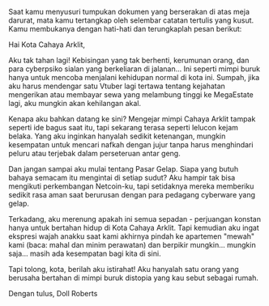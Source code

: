 Saat kamu menyusuri tumpukan dokumen yang berserakan di atas meja darurat, mata kamu tertangkap oleh selembar catatan tertulis yang kusut. Kamu membukanya dengan hati-hati dan terungkaplah pesan berikut:

Hai Kota Cahaya Arklit,

Aku tak tahan lagi! Kebisingan yang tak berhenti, kerumunan orang, dan para cyberpsiko sialan yang berkeliaran di jalanan... Ini seperti mimpi buruk hanya untuk mencoba menjalani kehidupan normal di kota ini. Sumpah, jika aku harus mendengar satu Vtuber lagi tertawa tentang kejahatan mengerikan atau membayar sewa yang melambung tinggi ke MegaEstate lagi, aku mungkin akan kehilangan akal.

Kenapa aku bahkan datang ke sini? Mengejar mimpi Cahaya Arklit tampak seperti ide bagus saat itu, tapi sekarang terasa seperti lelucon kejam belaka. Yang aku inginkan hanyalah sedikit ketenangan, mungkin kesempatan untuk mencari nafkah dengan jujur tanpa harus menghindari peluru atau terjebak dalam perseteruan antar geng.

Dan jangan sampai aku mulai tentang Pasar Gelap. Siapa yang butuh bahaya semacam itu mengintai di setiap sudut? Aku hampir tak bisa mengikuti perkembangan Netcoin-ku, tapi setidaknya mereka memberiku sedikit rasa aman saat berurusan dengan para pedagang cyberware yang gelap.

Terkadang, aku merenung apakah ini semua sepadan - perjuangan konstan hanya untuk bertahan hidup di Kota Cahaya Arklit. Tapi kemudian aku ingat ekspresi wajah anakku saat kami akhirnya pindah ke apartemen "mewah" kami (baca: mahal dan minim perawatan) dan berpikir mungkin... mungkin saja... masih ada kesempatan bagi kita di sini.

Tapi tolong, kota, berilah aku istirahat! Aku hanyalah satu orang yang berusaha bertahan di mimpi buruk distopia yang kau sebut sebagai rumah.

Dengan tulus,
Doll Roberts
